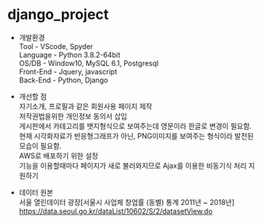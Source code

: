 # django_project
 * 개발환경  
 Tool - VScode, Spyder  
 Language - Python 3.8.2-64bit  
 OS/DB - Window10, MySQL 6.1, Postgresql  
 Front-End - Jquery, javascript  
 Back-End - Python, Django  

 * 개선할 점  
  자기소개, 프로필과 같은 회원사용 페이지 제작  
  저작권법을위한 개인정보 동의서 삽입  
  게시판에서 카테고리를 뱃지형식으로 보여주는데 영문이라 한글로 변경이 필요함.  
  현재 시각화자료가 반응형그래프가 아닌, PNG이미지를 보여주는 형식이라 발전된 모습이 필요함.  
  AWS로 배포하기 위한 설정  
  기능을 이용할때마다 페이지가 새로 불러와지므로 Ajax를 이용한 비동기식 처리 지원하기

 * 데이터 원본  
 서울 열린데이터 광장[서울시 사업체 창업률 (동별) 통계 2011년 ~ 2018년] https://data.seoul.go.kr/dataList/10602/S/2/datasetView.do
